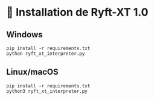 # 📌 Installation de Ryft-XT 1.0

## Windows
```
pip install -r requirements.txt
python ryft_xt_interpreter.py
```

## Linux/macOS
```
pip install -r requirements.txt
python3 ryft_xt_interpreter.py
```